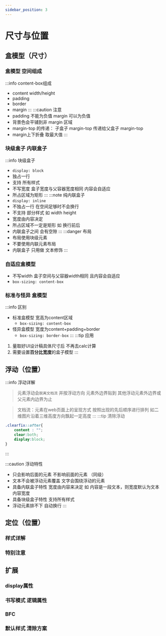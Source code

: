 ```yaml
---
sidebar_position: 3
---
```


# 尺寸与位置
## 盒模型（尺寸）
### 盒模型 空间组成
:::info content-box组成
- content width/height
- padding
- border
- margin
:::
:::caution 注意
- padding 不能为负值 margin 可以为负值
- 背景色会平铺到非 margin 区域
- margin-top 的传递： 子盒子 margin-top 传递给父盒子 margin-top
- margin上下折叠 取最大值
:::

### 块级盒子 内联盒子
:::info 块级盒子
- `display: block`
- 独占一行
- 支持 所有样式
- 不写宽度 盒子宽度与父容器宽度相同 内容会自适应
- 所占区域为矩形
:::
:::note 纯内联盒子
- `display: inline`
- 不独占一行 在空间足够时不会换行
- 不支持 部分样式 如 width height
- 宽度由内容决定
- 所占区域不一定是矩形 如 换行前后
- 内联盒子之间 会有空隙
:::
:::danger 布局
- 布局使用块级元素
- 不要使用内联元素布局
- 内联盒子 只用做 文本修饰
:::

### 自适应盒模型
- 不写width 盒子空间与父容器width相同 且内容会自适应
- `box-sizing: content-box`

### 标准与怪异 盒模型
:::info 区别
- 标准盒模型 宽高为content区域
  - `box-sizing: content-box`
- 怪异盒模型 宽度为content+padding+border
  - `box-sizing: border-box`
:::
:::tip 应用
1. 量取好UI设计稿具体尺寸后 不再去calc计算
2. 需要设置**百分比宽度**的盒子模型
:::

## 浮动（位置）
:::info 浮动详解
> 元素浮动会`脱离文档流` 并按浮动方向 元素外边界贴到 其他浮动元素外边界或父元素内边界为止

> 文档流：元素在web页面上的呈现方式 按照出现的先后顺序进行排列 如二维图片沿着三维高度方向飘起一定高度
:::
:::tip 清除浮动
```css
.clearfix::after{
    content : "";
    clear:both;
    display:block;
}
```
:::

:::caution 浮动特性
- 只会影响后面的元素 不影响前面的元素 （同级）
- 文本不会被浮动元素覆盖 文字会围绕浮动的元素
- 具备内联盒子特性 宽度由内容来决定 如 内容是一段文本，则宽度默认为文本内容宽度
- 具备块级盒子特性 支持所有样式
- 浮动元素排不下 自动换行
:::

## 定位（位置）
### 样式详解
### 特别注意

## 扩展
### display属性
### 书写模式 逻辑属性
### BFC
### 默认样式 清除方案
